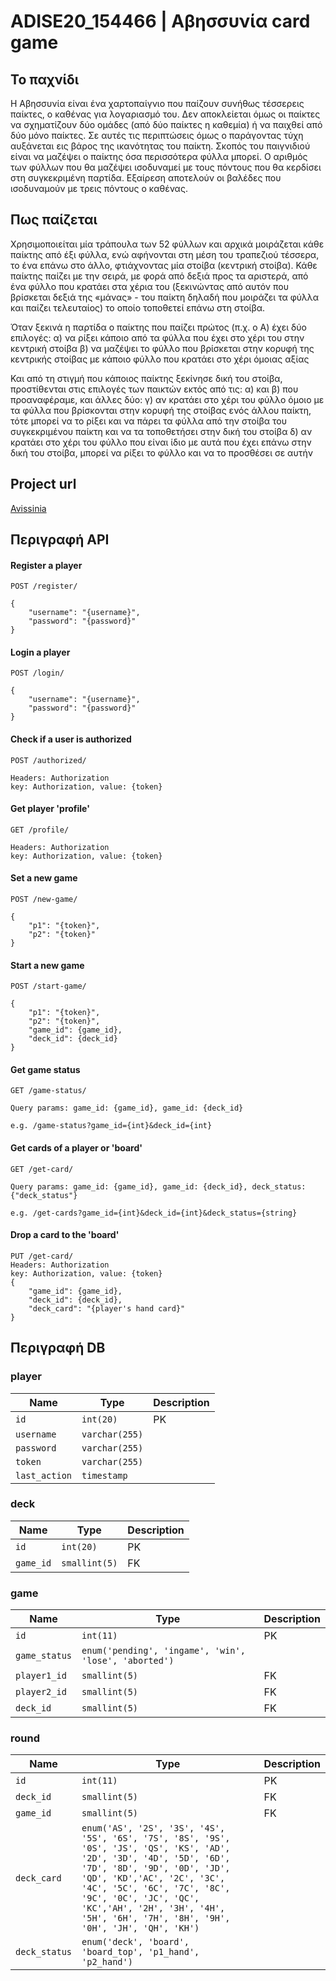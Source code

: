 # ADISE20_154466 | Αβησσυνία card game

## Το παχνίδι

Η Αβησσυνία είναι ένα χαρτοπαίγνιο που παίζουν συνήθως τέσσερεις παίκτες, ο καθένας για λογαριασμό του. 
Δεν αποκλείεται όμως οι παίκτες να σχηματίζουν δύο ομάδες (από δύο παίκτες η καθεμία) ή να παιχθεί από δύο μόνο παίκτες. Σε αυτές τις περιπτώσεις όμως ο παράγοντας τύχη αυξάνεται εις βάρος της ικανότητας του παίκτη. Σκοπός του παιγνιδιού είναι να μαζέψει ο παίκτης όσα περισσότερα φύλλα μπορεί.
Ο αριθμός των φύλλων που θα μαζέψει ισοδυναμεί με τους πόντους που θα κερδίσει στη συγκεκριμένη παρτίδα. Εξαίρεση αποτελούν οι βαλέδες που ισοδυναμούν με τρεις πόντους ο καθένας.

## Πως παίζεται

Χρησιμοποιείται μία τράπουλα των 52 φύλλων και αρχικά μοιράζεται κάθε παίκτης από έξι φύλλα, ενώ αφήνονται στη μέση του τραπεζιού τέσσερα, το ένα επάνω στο άλλο, φτιάχνοντας μία στοίβα (κεντρική στοίβα).
Κάθε παίκτης παίζει με την σειρά, με φορά από δεξιά προς τα αριστερά, από ένα φύλλο που κρατάει στα χέρια του (ξεκινώντας από αυτόν που βρίσκεται δεξιά της «μάνας» - του παίκτη δηλαδή που μοιράζει τα φύλλα και παίζει τελευταίος) το οποίο τοποθετεί επάνω στη στοίβα.

Όταν ξεκινά η παρτίδα ο παίκτης που παίζει πρώτος (π.χ. ο Α) έχει δύο επιλογές:
α) να ρίξει κάποιο από τα φύλλα που έχει στο χέρι του στην κεντρική στοίβα
β) να μαζέψει το φύλλο που βρίσκεται στην κορυφή της κεντρικής στοίβας με κάποιο φύλλο που κρατάει στο χέρι όμοιας αξίας

Και από τη στιγμή που κάποιος παίκτης ξεκίνησε δική του στοίβα, προστίθενται στις επιλογές των παικτών εκτός από τις: α) και β) που προαναφέραμε, και άλλες δύο:
γ) αν κρατάει στο χέρι του φύλλο όμοιο με τα φύλλα που βρίσκονται στην κορυφή της στοίβας ενός άλλου παίκτη, τότε μπορεί να το ρίξει και να πάρει τα φύλλα από την στοίβα του συγκεκριμένου παίκτη και να τα τοποθετήσει στην δική του στοίβα
δ) αν κρατάει στο χέρι του φύλλο που είναι ίδιο με αυτά που έχει επάνω στην δική του στοίβα, μπορεί να ρίξει το φύλλο και να το προσθέσει σε αυτήν

## Project url

[Avissinia](https://users.iee.ihu.gr/~it154466/ADISE20_154466/)


## Περιγραφή API

#### Register a player

```
POST /register/

{
    "username": "{username}",
    "password": "{password}"
}
```

#### Login a player

```
POST /login/

{
    "username": "{username}",
    "password": "{password}"
}
```

#### Check if a user is authorized

```
POST /authorized/

Headers: Authorization
key: Authorization, value: {token}
```

#### Get player 'profile'

```
GET /profile/

Headers: Authorization
key: Authorization, value: {token}
```

#### Set a new game

```
POST /new-game/

{
    "p1": "{token}",
    "p2": "{token}"
}
```

#### Start a new game

```
POST /start-game/

{
    "p1": "{token}",
    "p2": "{token}",
    "game_id": {game_id},
    "deck_id": {deck_id}
}
```

#### Get game status

```
GET /game-status/

Query params: game_id: {game_id}, game_id: {deck_id}

e.g. /game-status?game_id={int}&deck_id={int}

```

#### Get cards of a player or 'board'

```
GET /get-card/

Query params: game_id: {game_id}, game_id: {deck_id}, deck_status: {"deck_status"}

e.g. /get-cards?game_id={int}&deck_id={int}&deck_status={string}

```

#### Drop a card to the 'board'

```
PUT /get-card/
Headers: Authorization
key: Authorization, value: {token}
{
    "game_id": {game_id},
    "deck_id": {deck_id},
    "deck_card": "{player's hand card}"
}

```

## Περιγραφή DB

### player

| Name | Type  | Description |
| - | - | - |
| `id` | `int(20)` | PK |
| `username` | `varchar(255)` |  |
| `password` | `varchar(255)` |  |
| `token` | `varchar(255)` |  |
| `last_action` | `timestamp` |  |

### deck

| Name | Type  | Description
| - | - | - |
| `id` | `int(20)` | PK |
| `game_id` | `smallint(5)` | FK |

### game

| Name | Type  | Description
| - | - | - |
| `id` | `int(11)` | PK |
| `game_status` | `enum('pending', 'ingame', 'win', 'lose', 'aborted')` |  |
| `player1_id` | `smallint(5)` | FK |
| `player2_id` | `smallint(5)` | FK |
| `deck_id` | `smallint(5)` | FK |

### round

| Name | Type  | Description
| - | - | - |
| `id` | `int(11)` | PK |
| `deck_id` | `smallint(5)` | FK |
| `game_id` | `smallint(5)` | FK |
| `deck_card` | `enum('AS', '2S', '3S', '4S', '5S', '6S', '7S', '8S', '9S', '0S', 'JS', 'QS', 'KS', 'AD', '2D', '3D', '4D', '5D', '6D', '7D', '8D', '9D', '0D', 'JD', 'QD', 'KD','AC', '2C', '3C', '4C', '5C', '6C', '7C', '8C', '9C', '0C', 'JC', 'QC', 'KC','AH', '2H', '3H', '4H', '5H', '6H', '7H', '8H', '9H', '0H', 'JH', 'QH', 'KH')` |  |
| `deck_status` | `enum('deck', 'board', 'board_top', 'p1_hand', 'p2_hand')` |  |
